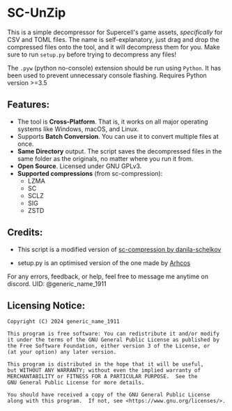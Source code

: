 # SC-UnZip

This is a simple decompressor for Supercell's game assets, _specifically_ for CSV and TOML files. The name is self-explanatory, just drag and drop the compressed files onto the tool, and it will decompress them for you. Make sure to run `setup.py` before trying to decompress any files!

The `.pyw` (python no-console) extension should be run using `Python`. It has been used to prevent unnecessary console flashing. Requires Python version >=3.5

## Features:

- The tool is **Cross-Platform**. That is, it works on all major operating systems like Windows, macOS, and Linux.
- Supports **Batch Conversion**. You can use it to convert multiple files at once.
- **Same Directory** output. The script saves the decompressed files in the same folder as the originals, no matter where you run it from.
- **Open Source**. Licensed under GNU GPLv3.
- **Supported compressions** (from sc-compression):
  - LZMA
  - SC
  - SCLZ
  - SIG
  - ZSTD

## Credits:

- This script is a modified version of [sc-compression by danila-schelkov](https://github.com/danila-schelkov/sc-compression)

- setup.py is an optimised version of the one made by [Arhcos](https://github.com/ARHCOS)



For any errors, feedback, or help, feel free to message me anytime on discord. UID: @generic_name_1911

## Licensing Notice:

```
Copyright (C) 2024 generic_name_1911

This program is free software: You can redistribute it and/or modify
it under the terms of the GNU General Public License as published by
the Free Software Foundation, either version 3 of the License, or
(at your option) any later version.

This program is distributed in the hope that it will be useful,
but WITHOUT ANY WARRANTY; without even the implied warranty of
MERCHANTABILITY or FITNESS FOR A PARTICULAR PURPOSE.  See the
GNU General Public License for more details.

You should have received a copy of the GNU General Public License
along with this program.  If not, see <https://www.gnu.org/licenses/>.
```

